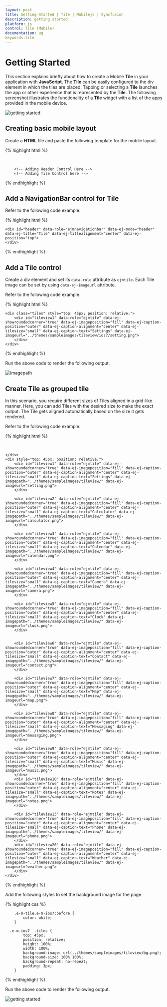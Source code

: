 ```yaml
---
layout: post
title: Getting-Started | Tile | Mobilejs | Syncfusion
description: getting started
platform: js
control: Tile (Mobile)
documentation: ug
keywords:tile
---
```


# Getting Started

This section explains briefly about how to create a Mobile **Tile** in your application with **JavaScript**. The **Tile** can be easily configured to the div element in which the tiles are placed. Tapping or selecting a **Tile** launches the app or other experience that is represented by the **Tile**. The following screenshot illustrates the functionality of a **Tile** widget with a list of the apps provided in the mobile device.

![getting started](getting-started_images\getting-started_img1.png)

## Creating basic mobile layout

Create a **HTML** file and paste the following template for the mobile layout.

{% highlight html %}

   <!DOCTYPE html>
<html>
<head>
    <meta id="viewport" name="viewport" content="width=device-width, initial-scale=1.0,maximum-scale=1.0, user-scalable=no" />
    <title>Tile</title>
<link href="http://cdn.syncfusion.com/13.1.0.21/js/mobile/ej.mobile.all.min.css"rel="stylesheet"/>
<script src="http://cdn.syncfusion.com/js/assets/external/jquery-1.10.2.min.js"></script>
<script src="http://cdn.syncfusion.com/js/assets/external/jsrender.min.js"></script>
<script src="http://cdn.syncfusion.com/14.3.0.49/js/mobile/ej.mobile.all.min.js"></script>
</head>
<body>

        <!-- Adding Header Control Here -->
        <!-- Adding Tile Control here -->

</body>
</html>


{% endhighlight %}

## Add a NavigationBar control for Tile

Refer to the following code example.

{% highlight html %}

    <div id="header" data-role="ejmnavigationbar" data-ej-mode="header" data-ej-title="Tile" data-ej-titlealignment="center" data-ej-position="top">
    </div>


{% endhighlight %}



## Add a Tile control

Create a div element and set its `data-role` attribute as `ejmtile`. Each Tile image can be set by using `data-ej-imageurl` attribute. 

Refer to the following code example.

{% highlight html %}

    <div class="tiles" style="top: 45px; position: relative;">
        <div id="tileview1" data-role="ejmtile" data-ej-showroundedcorner="true" data-ej-imageposition="fill" data-ej-caption-position="outer" data-ej-caption-alignment="center" data-ej-tilesize="small" data-ej-caption-text="Settings" data-ej-imageurl="../themes/sampleimages/tileview/ios7/setting.png">
        </div>
    </div>


{% endhighlight %}



Run the above code to render the following output. 

![imagepath](getting-started_images\getting-started_img2.png)

## Create Tile as grouped tile

In this scenario, you require different sizes of Tiles aligned in a grid-like manner. Here, you can add Tiles with the desired size to make the exact output. The Tile gets aligned automatically based on the size it gets rendered. 

Refer to the following code example.

{% highlight html %}

<!-- Adding multiple tiles --> 
<div id="header" data-role="ejmnavigationbar" data-ej-mode="header" data-ej-title="Tiles" data-ej-titlealignment="center" data-ej-position="top" data-ej-touchend="tileSelection">

    </div>
    <div style="top: 45px; position: relative;">
        <div id="tileview1" data-role="ejmtile" data-ej-showroundedcorner="true" data-ej-imageposition="fill" data-ej-caption-position="outer" data-ej-caption-alignment="center" data-ej-tilesize="small" data-ej-caption-text="Settings" data-ej-imagepath="../themes/sampleimages/tileview/" data-ej-imageurl="setting.png">
        </div>

        <div id="tileview2" data-role="ejmtile" data-ej-showroundedcorner="true" data-ej-imageposition="fill" data-ej-caption-position="outer" data-ej-caption-alignment="center" data-ej-tilesize="small" data-ej-caption-text="Calculator" data-ej-imagepath="../themes/sampleimages/tileview/" data-ej-imageurl="calculator.png">
        </div>

        <div id="tileview3" data-role="ejmtile" data-ej-showroundedcorner="true" data-ej-imageposition="fill" data-ej-caption-position="outer" data-ej-caption-alignment="center" data-ej-tilesize="small" data-ej-caption-text="Calendar" data-ej-imagepath="../themes/sampleimages/tileview/" data-ej-imageurl="calendar.png">
        </div>

        <div id="tileview4" data-role="ejmtile" data-ej-showroundedcorner="true" data-ej-imageposition="fill" data-ej-caption-position="outer" data-ej-caption-alignment="center" data-ej-tilesize="small" data-ej-caption-text="Camera" data-ej-imagepath="../themes/sampleimages/tileview/" data-ej-imageurl="camera.png">
        </div>

        <div id="tileview5" data-role="ejmtile" data-ej-showroundedcorner="true" data-ej-imageposition="fill" data-ej-caption-position="outer" data-ej-caption-alignment="center" data-ej-tilesize="small" data-ej-caption-text="Clock" data-ej-imagepath="../themes/sampleimages/tileview/" data-ej-imageurl="clock.png">
        </div>


        <div id="tileview6" data-role="ejmtile" data-ej-showroundedcorner="true" data-ej-imageposition="fill" data-ej-caption-position="outer" data-ej-caption-alignment="center" data-ej-tilesize="small" data-ej-caption-text="Contact" data-ej-imagepath="../themes/sampleimages/tileview/" data-ej-imageurl="contact.png">
        </div>

        <div id="tileview7" data-role="ejmtile" data-ej-showroundedcorner="true" data-ej-imageposition="fill" data-ej-caption-position="outer" data-ej-caption-alignment="center" data-ej-tilesize="small" data-ej-caption-text="Map" data-ej-imagepath="../themes/sampleimages/tileview/" data-ej-imageurl="map.png">
        </div>

        <div id="tileview8" data-role="ejmtile" data-ej-showroundedcorner="true" data-ej-imageposition="fill" data-ej-caption-position="outer" data-ej-caption-alignment="center" data-ej-tilesize="small" data-ej-caption-text="Messaging" data-ej-imagepath="../themes/sampleimages/tileview/" data-ej-imageurl="messaging.png">
        </div>

        <div id="tileview9" data-role="ejmtile" data-ej-showroundedcorner="true" data-ej-imageposition="fill" data-ej-caption-position="outer" data-ej-caption-alignment="center" data-ej-tilesize="small" data-ej-caption-text="Music" data-ej-imagepath="../themes/sampleimages/tileview/" data-ej-imageurl="music.png">
        </div>
        <div id="tileview10" data-role="ejmtile" data-ej-showroundedcorner="true" data-ej-imageposition="fill" data-ej-caption-position="outer" data-ej-caption-alignment="center" data-ej-tilesize="small" data-ej-caption-text="Notes" data-ej-imagepath="../themes/sampleimages/tileview/" data-ej-imageurl="notes.png">
        </div>

        <div id="tileview13" data-role="ejmtile" data-ej-showroundedcorner="true" data-ej-imageposition="fill" data-ej-caption-position="outer" data-ej-caption-alignment="center" data-ej-tilesize="small" data-ej-caption-text="Phone" data-ej-imagepath="../themes/sampleimages/tileview/" data-ej-imageurl="phone.png">
        </div>
        <div id="tileview20" data-role="ejmtile" data-ej-showroundedcorner="true" data-ej-imageposition="fill" data-ej-caption-position="outer" data-ej-caption-alignment="center" data-ej-tilesize="small" data-ej-caption-text="Weather" data-ej-imagepath="../themes/sampleimages/tileview/" data-ej-imageurl="weather.png">
        </div>
    </div>


{% endhighlight %}



Add the following styles to set the background image for the page.

{% highlight css %}


        .e-m-tile.e-m-ios7:before {
            color: white;
        }

      .e-m-ios7  .tiles {
            top: 45px;
            position: relative;
            height: 100%;
            width: 100%;
            background-image: url(../themes/sampleimages/tileview/bg.png);
            background-size: 100% 100%;
            background-repeat: no-repeat;
            padding: 3px;
        }


{% endhighlight %}



Run the above code to render the following output. 

![getting started](getting-started_images\getting-started_img3.png)

